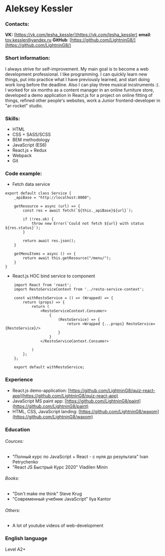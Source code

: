 # Aleksey Kessler

### Contacts:
**VK:** [https://vk.com/lesha_kessler](https://vk.com/lesha_kessler)
**email**: [tov.kessler@yandex.ru](tov.kessler@yandex.ru)
**GitHub**: [https://github.com/LightninG8/](https://github.com/LightninG8/)
### Short information:
I always strive for self-improvement. My main goal is to become a web development professional. I like programming. I can quickly learn new things, put into practice what I have previously learned, and start doing work long before the deadline. Also I can play three musical incstruments :). I worked for six months as a content manager in an online furniture store, developed a demo application in React.js for a project on online fitting of things, refined other people's websites, work a Junior frontend-developer in "ar-rocket" studio.

### Skills:
* HTML
* CSS + SASS/SCSS
* BEM methodology
* JavaScript (ES6)
* React.js + Redux
* Webpack
* Git

### Code example:
* Fetch data service
```
export default class Service {
    _apiBase = "http://localhost:8000";

    getResource = async (url) => {
        const res = await fetch(`${this._apiBase}${url}`);

        if (!res.ok) {
            throw new Error(`Could not fetch ${url} with status ${res.status}`);
        }

        return await res.json();
    }

    getMenuItems = async () => {
        return await this.getResource("/menu/");
    }
}
```
* React.js HOC bind service to component
```
    import React from 'react';
    import RestoServiceContext from '../resto-service-context';

    const withRestoService = () => (Wrapped) => {
        return (props) => {
            return (
                <RestoServiceContext.Consumer>
                    {
                        (RestoService) => {
                            return <Wrapped {...props} RestoService={RestoService}/>
                        }
                    }
                </RestoServiceContext.Consumer>
                
            )
        };
    };

    export default withRestoService;
```
### Experience
* React.js demo-application: [https://github.com/LightninG8/quiz-react-app](https://github.com/LightninG8/quiz-react-app)
* JavaScript MS paint app: [https://github.com/LightninG8/paint](https://github.com/LightninG8/paint)
* HTML, CSS, JavaScript landing: [https://github.com/LightninG8/waxom](https://github.com/LightninG8/waxom)

### Education
###### Cources:
* "Полный курс по JavaScript + React - с нуля до результата" Ivan Petrychenko
* "React JS Быстрый Курс 2020" Vladilen Minin
###### Books:
* "Don't make me think" Steve Krug
* "Современный учебник JavaScript" Ilya Kantor
###### Others:
* A lot of youtube videos of web-development

### English language
Level A2+